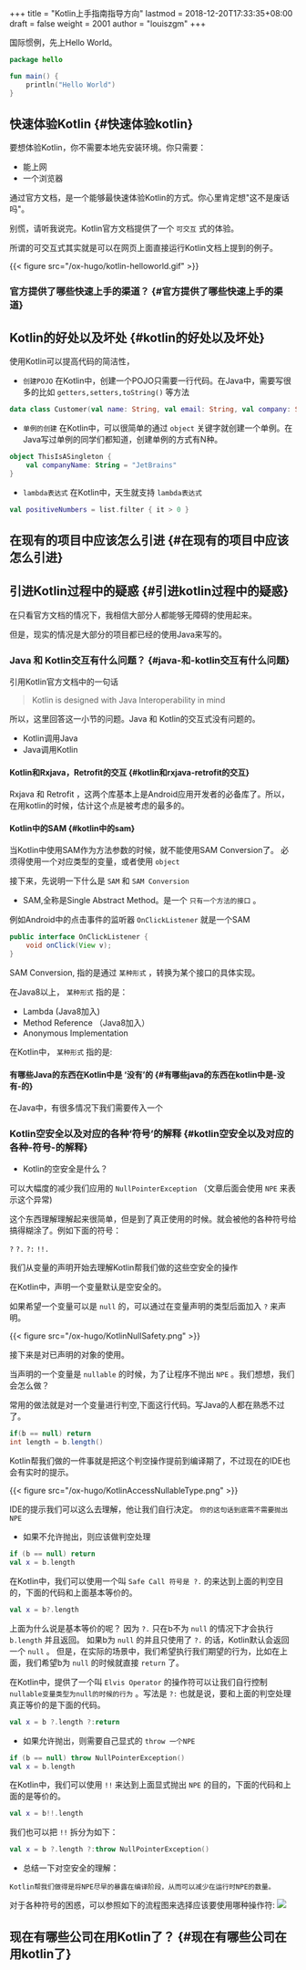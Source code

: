+++
title = "Kotlin上手指南指导方向"
lastmod = 2018-12-20T17:33:35+08:00
draft = false
weight = 2001
author = "louiszgm"
+++

国际惯例，先上Hello World。

```Kotlin
package hello

fun main() {
    println("Hello World")
}
```

<!--more-->


## 快速体验Kotlin {#快速体验kotlin}

要想体验Kotlin，你不需要本地先安装环境。你只需要：

-   能上网
-   一个浏览器

通过官方文档，是一个能够最快速体验Kotlin的方式。你心里肯定想"这不是废话吗"。

别慌，请听我说完。Kotlin官方文档提供了一个 `可交互` 式的体验。

所谓的可交互式其实就是可以在网页上面直接运行Kotlin文档上提到的例子。

{{< figure src="/ox-hugo/kotlin-helloworld.gif" >}}


### 官方提供了哪些快速上手的渠道？ {#官方提供了哪些快速上手的渠道}


## Kotlin的好处以及坏处 {#kotlin的好处以及坏处}

使用Kotlin可以提高代码的简洁性，

-   `创建POJO`  在Kotlin中，创建一个POJO只需要一行代码。在Java中，需要写很多的比如 `getters,setters,toString()` 等方法

```Kotlin
data class Customer(val name: String, val email: String, val company: String)
```

-   `单例的创建` 在Kotlin中，可以很简单的通过 `object`  关键字就创建一个单例。在Java写过单例的同学们都知道，创建单例的方式有N种。

```Kotlin
object ThisIsASingleton {
    val companyName: String = "JetBrains"
}
```

-   `lambda表达式` 在Kotlin中，天生就支持 `lambda表达式`

```Kotlin
val positiveNumbers = list.filter { it > 0 }
```


## 在现有的项目中应该怎么引进 {#在现有的项目中应该怎么引进}


## 引进Kotlin过程中的疑惑 {#引进kotlin过程中的疑惑}

在只看官方文档的情况下，我相信大部分人都能够无障碍的使用起来。

但是，现实的情况是大部分的项目都已经的使用Java来写的。


### Java 和 Kotlin交互有什么问题？ {#java-和-kotlin交互有什么问题}

引用Kotlin官方文档中的一句话

> Kotlin is designed with Java Interoperability in mind

所以，这里回答这一小节的问题。Java 和 Kotlin的交互式没有问题的。

-   Kotlin调用Java
-   Java调用Kotlin


#### Kotlin和Rxjava，Retrofit的交互 {#kotlin和rxjava-retrofit的交互}

Rxjava 和 Retrofit ，这两个库基本上是Android应用开发者的必备库了。所以，在用kotlin的时候，估计这个点是被考虑的最多的。


#### Kotlin中的SAM {#kotlin中的sam}

当Kotlin中使用SAM作为方法参数的时候，就不能使用SAM Conversion了。
必须得使用一个对应类型的变量，或者使用 `object`

接下来，先说明一下什么是 `SAM` 和 `SAM Conversion`

-   SAM,全称是Single Abstract Method。是一个 `只有一个方法的接口` 。

例如Android中的点击事件的监听器 `OnClickListener` 就是一个SAM

```Java
public interface OnClickListener {
    void onClick(View v);
}
```

SAM Conversion, 指的是通过 `某种形式` ，转换为某个接口的具体实现。

在Java8以上， `某种形式` 指的是：

-   Lambda (Java8加入)
-   Method Reference （Java8加入）
-   Anonymous Implementation

在Kotlin中， `某种形式` 指的是:


#### 有哪些Java的东西在Kotlin中是 ‘没有’的 {#有哪些java的东西在kotlin中是-没有-的}

在Java中，有很多情况下我们需要传入一个


### Kotlin空安全以及对应的各种‘符号’的解释 {#kotlin空安全以及对应的各种-符号-的解释}

-   Kotlin的空安全是什么？

可以大幅度的减少我们应用的 `NullPointerException` （文章后面会使用 `NPE` 来表示这个异常)

这个东西理解理解起来很简单，但是到了真正使用的时候。就会被他的各种符号给搞得糊涂了。例如下面的符号：

`?` `?.` `?:` `!!.`

我们从变量的声明开始去理解Kotlin帮我们做的这些空安全的操作

在Kotlin中，声明一个变量默认是空安全的。

如果希望一个变量可以是 `null` 的，可以通过在变量声明的类型后面加入 `?` 来声明。

{{< figure src="/ox-hugo/KotlinNullSafety.png" >}}

接下来是对已声明的对象的使用。

当声明的一个变量是 `nullable` 的时候，为了让程序不抛出 `NPE` 。我们想想，我们会怎么做？

常用的做法就是对一个变量进行判空,下面这行代码。写Java的人都在熟悉不过了。

```java
if(b == null) return
int length = b.length()
```

Kotlin帮我们做的一件事就是把这个判空操作提前到编译期了，不过现在的IDE也会有实时的提示。

{{< figure src="/ox-hugo/KotlinAccessNullableType.png" >}}

IDE的提示我们可以这么去理解，他让我们自行决定。 `你的这句话到底需不需要抛出NPE`

-   如果不允许抛出，则应该做判空处理

```Kotlin
if (b == null) return
val x = b.length
```

在Kotlin中，我们可以使用一个叫 `Safe Call 符号是 ?.` 的来达到上面的判空目的，下面的代码和上面基本等价的。

```Kotlin
val x = b?.length
```

上面为什么说是基本等价的呢？ 因为 `?.` 只在b不为 `null` 的情况下才会执行 `b.length` 并且返回。
如果b为 `null` 的并且只使用了 `?.` 的话，Kotlin默认会返回一个 `null` 。
但是，在实际的场景中，我们希望执行我们期望的行为，比如在上面，我们希望b为 `null` 的时候就直接 `return` 了。

在Kotlin中，提供了一个叫 `Elvis Operator` 的操作符可以让我们自行控制 `nullable变量类型为null的时候的行为` 。写法是 `?:`
也就是说，要和上面的判空处理真正等价的是下面的代码。

```Kotlin
val x = b ?.length ?:return
```

-   如果允许抛出，则需要自己显式的 `throw 一个NPE`

```Kotlin
if (b == null) throw NullPointerException()
val x = b.length
```

在Kotlin中，我们可以使用 `!!` 来达到上面显式抛出 `NPE` 的目的，下面的代码和上面的是等价的。

```Kotlin
val x = b!!.length
```

我们也可以把 `!!` 拆分为如下：

```Kotlin
val x = b ?.length ?:throw NullPointerException()
```

-   总结一下对空安全的理解：

```text
Kotlin帮我们做得是将NPE尽早的暴露在编译阶段，从而可以减少在运行时NPE的数量。
```

对于各种符号的困惑，可以参照如下的流程图来选择应该要使用哪种操作符:
![](/ox-hugo/NullSafetyFlowChart.png)


## 现在有哪些公司在用Kotlin了？ {#现在有哪些公司在用kotlin了}
